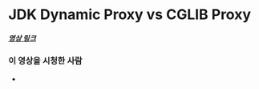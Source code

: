 # JDK Dynamic Proxy vs CGLIB Proxy

##### [영상 링크](https://youtu.be/RHxTV7qFV7M)

### 이 영상을 시청한 사람

-
